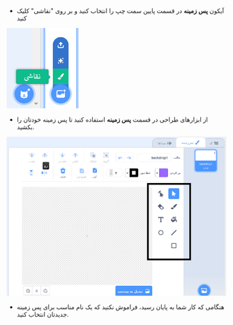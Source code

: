 + آیکون **پس زمینه** در قسمت پایین سمت چپ را انتخاب کنید و بر روی "نقاشی" کلیک کنید

![پس زمینه جدید بکشید](images/paint_backdrop_icon.png)

+ از ابزارهای طراحی در قسمت **پس زمینه** استفاده کنید تا پس زمینه خودتان را بکشید.

![ابزارهای نقاشی](images/paint_tools_annotated.png)

+ هنگامی که کار شما به پایان رسید، فراموش نکنید که یک نام مناسب برای پس زمینه جدیدتان انتخاب کنید.